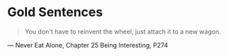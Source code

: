# Gold Sentences

> You don't have to reinvent the wheel, just attach it to a new wagon.

— Never Eat Alone, Chapter 25 Being Interesting, P274